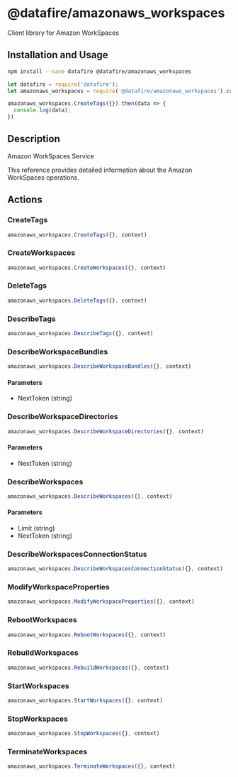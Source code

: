 # @datafire/amazonaws_workspaces

Client library for Amazon WorkSpaces

## Installation and Usage
```bash
npm install --save datafire @datafire/amazonaws_workspaces
```

```js
let datafire = require('datafire');
let amazonaws_workspaces = require('@datafire/amazonaws_workspaces').create();

amazonaws_workspaces.CreateTags({}).then(data => {
  console.log(data);
})
```

## Description
<fullname>Amazon WorkSpaces Service</fullname> <p>This reference provides detailed information about the Amazon WorkSpaces operations.</p>

## Actions
### CreateTags



```js
amazonaws_workspaces.CreateTags({}, context)
```


### CreateWorkspaces



```js
amazonaws_workspaces.CreateWorkspaces({}, context)
```


### DeleteTags



```js
amazonaws_workspaces.DeleteTags({}, context)
```


### DescribeTags



```js
amazonaws_workspaces.DescribeTags({}, context)
```


### DescribeWorkspaceBundles



```js
amazonaws_workspaces.DescribeWorkspaceBundles({}, context)
```

#### Parameters
* NextToken (string)

### DescribeWorkspaceDirectories



```js
amazonaws_workspaces.DescribeWorkspaceDirectories({}, context)
```

#### Parameters
* NextToken (string)

### DescribeWorkspaces



```js
amazonaws_workspaces.DescribeWorkspaces({}, context)
```

#### Parameters
* Limit (string)
* NextToken (string)

### DescribeWorkspacesConnectionStatus



```js
amazonaws_workspaces.DescribeWorkspacesConnectionStatus({}, context)
```


### ModifyWorkspaceProperties



```js
amazonaws_workspaces.ModifyWorkspaceProperties({}, context)
```


### RebootWorkspaces



```js
amazonaws_workspaces.RebootWorkspaces({}, context)
```


### RebuildWorkspaces



```js
amazonaws_workspaces.RebuildWorkspaces({}, context)
```


### StartWorkspaces



```js
amazonaws_workspaces.StartWorkspaces({}, context)
```


### StopWorkspaces



```js
amazonaws_workspaces.StopWorkspaces({}, context)
```


### TerminateWorkspaces



```js
amazonaws_workspaces.TerminateWorkspaces({}, context)
```


